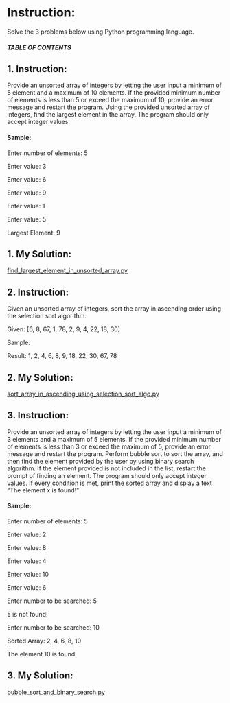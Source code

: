 # Instruction: 
Solve the 3 problems below using Python programming language.

##### TABLE OF CONTENTS


## 1. Instruction:
Provide an unsorted array of integers by letting the user input a minimum of 5 element and a maximum of 10 elements. If the provided minimum number of elements is less than 5 or exceed the maximum of 10, provide an error message and restart the program.  Using the provided unsorted array of integers, find the largest element in the array. The program should only accept integer values.

#### Sample:
Enter number of elements: 5

Enter value: 3

Enter value: 6

Enter value: 9

Enter value: 1

Enter value: 5

Largest Element: 9


## 1. My Solution:
[find_largest_element_in_unsorted_array.py](https://github.com/p3uj/Data-Structures-and-Algorithms-Assignments/blob/275ea1e08e5f9e5be6bab854925f5ef18224b68d/Assignment%202/find_largest_element_in_unsorted_array.py)


## 2. Instruction:
Given an unsorted array of integers, sort the array in ascending order using the selection sort algorithm.

Given: [6, 8, 67, 1, 78, 2, 9, 4, 22, 18, 30]

Sample:

Result: 1, 2, 4, 6, 8, 9, 18, 22, 30, 67, 78

## 2. My Solution:
[sort_array_in_ascending_using_selection_sort_algo.py](https://github.com/p3uj/Data-Structures-and-Algorithms-Assignments/blob/275ea1e08e5f9e5be6bab854925f5ef18224b68d/Assignment%202/sort_array_in_ascending_using_selection_sort_algo.py)


## 3. Instruction:
Provide an unsorted array of integers by letting the user input a minimum of 3 elements and a maximum of 5 elements. If the provided minimum number of elements is less than 3 or exceed the maximum of 5, provide an error message and restart the program.  Perform bubble sort to sort the array, and then find the element provided by the user by using binary search algorithm. If the element provided is not included in the list, restart the prompt of finding an element. The program should only accept integer values. If every condition is met, print the sorted array and display a text “The element x is found!”

#### Sample:
Enter number of elements: 5

Enter value: 2

Enter value: 8

Enter value: 4

Enter value: 10

Enter value: 6

Enter number to be searched: 5

5 is not found!

Enter number to be searched: 10

Sorted Array: 2, 4, 6, 8, 10

The element 10 is found!

## 3. My Solution:
[bubble_sort_and_binary_search.py](https://github.com/p3uj/Data-Structures-and-Algorithms-Assignments/blob/275ea1e08e5f9e5be6bab854925f5ef18224b68d/Assignment%202/bubble_sort_and_binary_search.py)